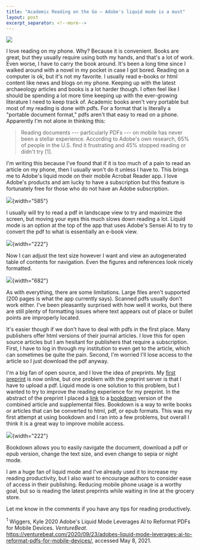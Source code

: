 ```yaml
---
title: "Academic Reading on the Go — Adobe's liquid mode is a must"
layout: post
excerpt_separator: <!--more-->
---
```


[![](../images/AcademicReading/pdf-collagev2.jpg)](https://bischrob.github.io/Academic-Reading-on-the-Go/)

I love reading on my phone. Why? Because it is convenient. Books are great, but they usually require using both my hands, and that's a lot of work. Even worse, I have to carry the book around. It's been a long time since I walked around with a novel in my pocket in case I got bored. Reading on a computer is ok, but it's not my favorite. I usually read e-books or html content like news and blogs on my phone. Keeping up with the latest archaeology articles and books is a lot harder though. I often feel like I should be spending a lot more time keeping up with the ever-growing literature I need to keep track of. Academic books aren't very portable but most of my reading is done with pdfs. For a format that is literally a "portable document format," pdfs aren't that easy to read on a phone. Apparently I'm not alone in thinking this:

<!--more-->

> Reading documents --- particularly PDFs --- on mobile has never been a stellar experience. According to Adobe's own research, 65% of people in the U.S. find it frustrating and 45% stopped reading or didn't try [1].

I'm writing this because I've found that if it is too much of a pain to read an article on my phone, then I usually won't do it unless I have to. This brings me to Adobe's liquid mode on their mobile Acrobat Reader app. I love Adobe's products and am lucky to have a subscription but this feature is fortunately free for those who do not have an Adobe subscription.

![](../images/AcademicReading/standardPDFview.jpg){width="585"}

I usually will try to read a pdf in landscape view to try and maximize the screen, but moving your eyes this much slows down reading a lot. Liquid mode is an option at the top of the app that uses Adobe's Sensei AI to try to convert the pdf to what is essentially an e-book view.

![](../images/AcademicReading/liquidModeView.jpg){width="222"}

Now I can adjust the text size however I want and view an autogenerated table of contents for navigation. Even the figures and references look nicely formatted.

![](../images/AcademicReading/LiquidModeExamples.jpg){width="682"}

As with everything, there are some limitations. Large files aren't supported (200 pages is what the app currently says). Scanned pdfs usually don't work either. I've been pleasantly surprised with how well it works, but there are still plenty of formatting issues where text appears out of place or bullet points are improperly located.

It's easier though if we don't have to deal with pdfs in the first place. Many publishers offer html versions of their journal articles. I love this for open source articles but I am hesitant for publishers that require a subscription. First, I have to log in through my institution to even get to the article, which can sometimes be quite the pain. Second, I'm worried I'll lose access to the article so I just download the pdf anyway.

I'm a big fan of open source, and I love the idea of preprints. My [first preprint](https://osf.io/preprints/socarxiv/dwrba/) is now online, but one problem with the preprint server is that I have to upload a pdf. Liquid mode is one solution to this problem, but I wanted to try to improve the reading experience for my preprint. In the abstract of the preprint I placed a [link](https://bischrob.github.io/Rosegate-Projectile-Points-in-the-Fremont-Region/) to a [bookdown](https://bookdown.org/) version of the combined article and supplemental files. Bookdown is a way to write books or articles that can be converted to html, pdf, or epub formats. This was my first attempt at using bookdown and I ran into a few problems, but overall I think it is a great way to improve mobile access.

![](../images/AcademicReading/bookdownVersion.jpg){width="222"}

Bookdown allows you to easily navigate the document, download a pdf or epub version, change the text size, and even change to sepia or night mode.

I am a huge fan of liquid mode and I've already used it to increase my reading productivity, but I also want to encourage authors to consider ease of access in their publishing. Reducing mobile phone usage is a worthy goal, but so is reading the latest preprints while waiting in line at the grocery store.

Let me know in the comments if you have any tips for reading productively.

<sup>1</sup> Wiggers, Kyle 2020 Adobe's Liquid Mode Leverages AI to Reformat PDFs for Mobile Devices. *VentureBeat*. <https://venturebeat.com/2020/09/23/adobes-liquid-mode-leverages-ai-to-reformat-pdfs-for-mobile-devices/,> accessed May 8, 2021.
